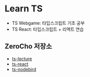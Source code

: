 # Learn TS

- TS Webgame:  타입스크립트 기초 공부
- TS React: 타입스크립트 + 리액트 연습

## ZeroCho 저장소

- [ts-lecture](https://github.com/ZeroCho/ts-lecture)
- [ts-react](https://github.com/ZeroCho/ts-react)
- [ts-nodebird](https://github.com/ZeroCho/ts-nodebird)


